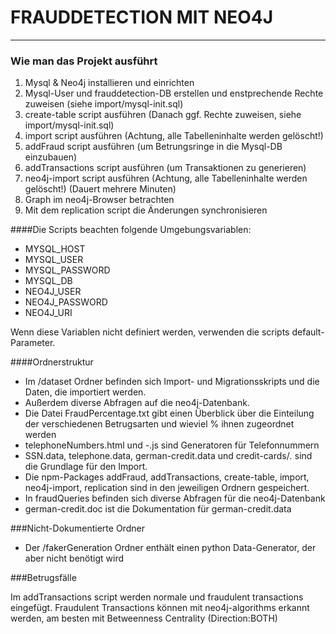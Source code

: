 # FRAUDDETECTION MIT NEO4J
------------------------

### Wie man das Projekt ausführt

1. Mysql & Neo4j installieren und einrichten
2. Mysql-User und frauddetection-DB erstellen und enstprechende Rechte zuweisen (siehe import/mysql-init.sql)
3. create-table script ausführen (Danach ggf. Rechte zuweisen, siehe import/mysql-init.sql)
4. import script ausführen (Achtung, alle Tabelleninhalte werden gelöscht!)
5. addFraud script ausführen (um Betrungsringe in die Mysql-DB einzubauen)
6. addTransactions script ausführen (um Transaktionen zu generieren)
7. neo4j-import script ausführen (Achtung, alle Tabelleninhalte werden gelöscht!) (Dauert mehrere Minuten)
8. Graph im neo4j-Browser betrachten
9. Mit dem replication script die Änderungen synchronisieren


####Die Scripts beachten folgende Umgebungsvariablen:

* MYSQL_HOST
* MYSQL_USER
* MYSQL_PASSWORD
* MYSQL_DB
* NEO4J_USER
* NEO4J_PASSWORD
* NEO4J_URI

Wenn diese Variablen nicht definiert werden, verwenden die scripts default-Parameter.



####Ordnerstruktur

* Im /dataset Ordner befinden sich Import- und Migrationsskripts und die Daten, die importiert werden.
* Außerdem diverse Abfragen auf die neo4j-Datenbank.
* Die Datei FraudPercentage.txt gibt einen Überblick über die Einteilung der verschiedenen Betrugsarten und wieviel % ihnen zugeordnet werden
* telephoneNumbers.html und -.js sind Generatoren für Telefonnummern
* SSN.data, telephone.data, german-credit.data und credit-cards/*.* sind die Grundlage für den Import.
* Die npm-Packages addFraud, addTransactions, create-table, import, neo4j-import, replication sind in den jeweiligen Ordnern gespeichert.
* In fraudQueries befinden sich diverse Abfragen für die neo4j-Datenbank
* german-credit.doc ist die Dokumentation für german-credit.data


###Nicht-Dokumentierte Ordner

 * Der /fakerGeneration Ordner enthält einen python Data-Generator, der aber nicht benötigt wird



###Betrugsfälle

Im addTransactions script werden normale und fraudulent transactions eingefügt.
Fraudulent Transactions können mit neo4j-algorithms erkannt werden, am besten mit Betweenness Centrality (Direction:BOTH)
